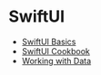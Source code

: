 # SwiftUI

- [SwiftUI Basics](/SwiftUI/MasteringSwiftUI/Basics.md)
- [SwiftUI Cookbook](/SwiftUI/Cookbook/Cookbook.md)
- [Working with Data](/SwiftUI/WorkingWithData/Readme.md)
